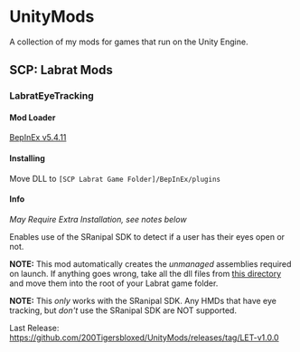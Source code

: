 # UnityMods
A collection of my mods for games that run on the Unity Engine.

## SCP: Labrat Mods

### LabratEyeTracking

#### Mod Loader

[BepInEx v5.4.11](https://github.com/BepInEx/BepInEx/releases/tag/v5.4.11)

#### Installing

Move DLL to `[SCP Labrat Game Folder]/BepInEx/plugins`

#### Info

*May Require Extra Installation, see notes below*

Enables use of the SRanipal SDK to detect if a user has their eyes open or not.

**NOTE:** This mod automatically creates the *unmanaged* assemblies required on launch. If anything goes wrong, take all the dll files from [this directory](https://github.com/200Tigersbloxed/UnityMods/tree/main/LabratEyeTracking/LabratEyeTracking/SRanipal) and move them into the root of your Labrat game folder.

**NOTE:** This *only* works with the SRanipal SDK. Any HMDs that have eye tracking, but *don't* use the SRanipal SDK are NOT supported.

Last Release: https://github.com/200Tigersbloxed/UnityMods/releases/tag/LET-v1.0.0
